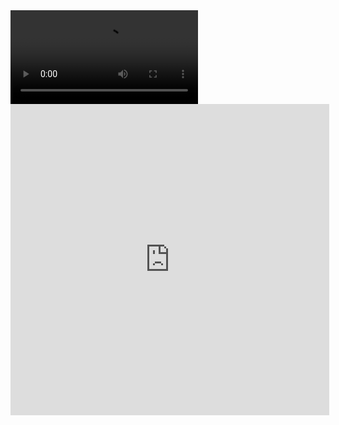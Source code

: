 
<video src="Markdown语法帮助（CSDN）.m4v" controls="controls">
您的浏览器不支持 video 标签。
</video>

<iframe height=498 width=510 src="http://player.youku.com/embed/XMTM0MDk0MTYyMA" frameborder=0 allowfullscreen></iframe>